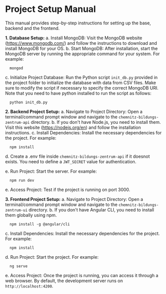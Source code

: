 Project Setup Manual
========================

This manual provides step-by-step instructions for setting up the base, backend and the frontend.

**1. Database Setup:**
   a. Install MongoDB: Visit the MongoDB website (<https://www.mongodb.com/>) and follow the instructions to download and install MongoDB for your OS.
   b. Start MongoDB: After installation, start the MongoDB server by running the appropriate command for your system. For example:

      mongod

   c. Initialize Project Database: Run the Python script `init_db.py` provided in the project folder to initialize the database with data from CSV files. Make sure to modify the script if necessary to specify the correct MongoDB URI. Note that you need to have python installed to run the script as follows:
      
      python init_db.py

**2. Backend Project Setup:**
   a. Navigate to Project Directory: Open a terminal/command prompt window and navigate to the `chemnitz-bildungs-zentrum-api` directory.
   b. If you don't have Node.js, you need to install them. Visit this website (<https://nodejs.org/en>) and follow the installation instructions.
   c. Install Dependencies: Install the necessary dependencies for the project. For example:

      npm install

   d. Create a .env file inside `chemnitz-bildungs-zentrum-api` if it doesnot exists. You need to define a `JWT_SECRET` value for authentication.

   e. Run Project: Start the server. For example:

      npm run dev

   e. Access Project: Test if the project is running on port 3000.
  

**3. Frontend Project Setup:**
   a. Navigate to Project Directory: Open a terminal/command prompt window and navigate to the `chemnitz-bildungs-zentrum-ui` directory.
   b.  If you don't have Angular CLI, you need to install them globally using npm.

      npm install -g @angular/cli

   c. Install Dependencies: Install the necessary dependencies for the project. For example:

      npm install

   d. Run Project: Start the project. For example:

      ng serve

   e. Access Project: Once the project is running, you can access it through a web browser. By default, the development server runs on `http://localhost:4200`.

